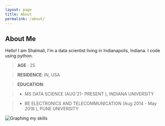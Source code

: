 ```yaml
---
layout: page
title: About 
permalink: /about/
---
```


## About Me

Hello! I am Shalmali, I'm a data scientist living in Indianapolis, Indiana. I code using python.

> **AGE** : 	25

> **RESIDENCE**: IN, USA

> **EDUCATION**: 

> - MS DATA SCIENCE (AUG'21- PRESENT ), INDIANA UNIVERSITY

> - BE ELECTRONICS AND TELECOMMUNICATION (Aug 2014 - May 2018 ), PUNE UNIVERSITY

![**Graphing my skills**](C:/Users/hp/Desktop.jpg "my_skills_graph")





